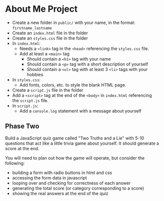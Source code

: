 # About Me Project

- Create a new folder in `public/` with your name, in the format: `firstname_lastname`
- Create an `index.html` file in the folder
- Create an `styles.css` file in the folder
- In `index.html`:
  - Needs a `<link>` tag in the `<head>` referencing the `styles.css` file.
  - Add at least a `<main>` tag
    - Should contain a `<h1>` tag with your name
    - Should contain a `<p>` tag with a short description of yourself
    - Should contain a `<ul>` tag with at least 3 `<li>` tags with your hobbies
- In `styles.css`:
  - Add fonts, colors, etc. to style the blank HTML page.
- Create a `script.js` file in the folder
- Add a `<script>` tag at the end of the `<body>` in `index.html` referencing the `script.js` file.
- In `script.js`:
  - Add a `console.log` statement with a message about yourself

## Phase Two

Build a JavaScript quiz game called "Two Truths and a Lie" with 5-10 questions that act like a little trivia game about yourself. It should generate a score at the end.

You will need to plan out how the game will operate, but consider the following:

- building a form with radio buttons in html and css
- accessing the form data in javascript
- looping over and checking for correctness of each answer
- generating the total score (or category corresponding to a score)
- showing the real answers at the end of the quiz
